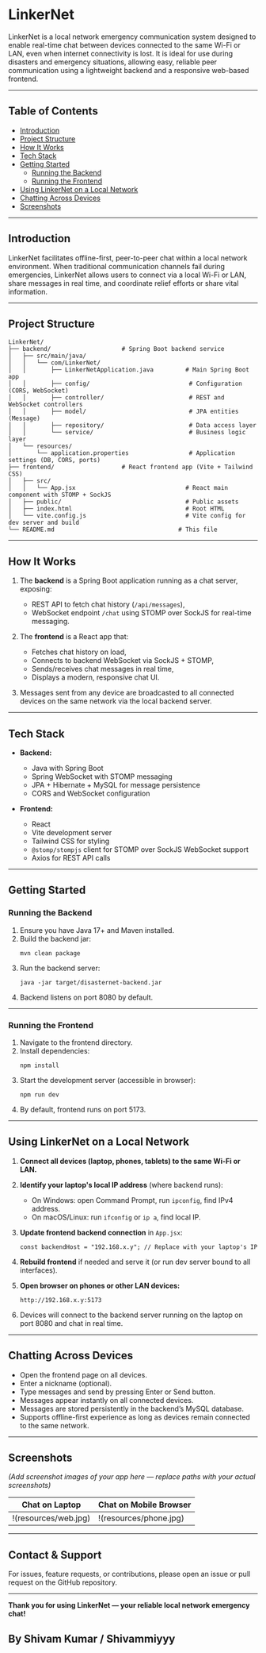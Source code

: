 
# LinkerNet

LinkerNet is a local network emergency communication system designed to enable real-time chat between devices connected to the same Wi-Fi or LAN, even when internet connectivity is lost. It is ideal for use during disasters and emergency situations, allowing easy, reliable peer communication using a lightweight backend and a responsive web-based frontend.

---

## Table of Contents

- [Introduction](#introduction)  
- [Project Structure](#project-structure)  
- [How It Works](#how-it-works)  
- [Tech Stack](#tech-stack)  
- [Getting Started](#getting-started)  
  - [Running the Backend](#running-the-backend)  
  - [Running the Frontend](#running-the-frontend)  
- [Using LinkerNet on a Local Network](#using-linkernet-on-a-local-network)  
- [Chatting Across Devices](#chatting-across-devices)  
- [Screenshots](#screenshots)  

---

## Introduction

LinkerNet facilitates offline-first, peer-to-peer chat within a local network environment. When traditional communication channels fail during emergencies, LinkerNet allows users to connect via a local Wi-Fi or LAN, share messages in real time, and coordinate relief efforts or share vital information.

---

## Project Structure

```
LinkerNet/
├── backend/                    # Spring Boot backend service
│   ├── src/main/java/
│   │   └── com/LinkerNet/
│   │       ├── LinkerNetApplication.java         # Main Spring Boot app
│   │       ├── config/                            # Configuration (CORS, WebSocket)
│   │       ├── controller/                        # REST and WebSocket controllers
│   │       ├── model/                             # JPA entities (Message)
│   │       ├── repository/                        # Data access layer
│   │       └── service/                           # Business logic layer
│   └── resources/
│       └── application.properties                 # Application settings (DB, CORS, ports)
├── frontend/                   # React frontend app (Vite + Tailwind CSS)
│   ├── src/
│   │   └── App.jsx                               # React main component with STOMP + SockJS
│   ├── public/                                   # Public assets
│   ├── index.html                                # Root HTML
│   └── vite.config.js                            # Vite config for dev server and build
└── README.md                                   # This file
```

---

## How It Works

1. The **backend** is a Spring Boot application running as a chat server, exposing:
   - REST API to fetch chat history (`/api/messages`),
   - WebSocket endpoint `/chat` using STOMP over SockJS for real-time messaging.

2. The **frontend** is a React app that:
   - Fetches chat history on load,
   - Connects to backend WebSocket via SockJS + STOMP,
   - Sends/receives chat messages in real time,
   - Displays a modern, responsive chat UI.

3. Messages sent from any device are broadcasted to all connected devices on the same network via the local backend server.

---

## Tech Stack

- **Backend:**
  - Java with Spring Boot  
  - Spring WebSocket with STOMP messaging  
  - JPA + Hibernate + MySQL for message persistence  
  - CORS and WebSocket configuration
  
- **Frontend:**
  - React  
  - Vite development server  
  - Tailwind CSS for styling  
  - `@stomp/stompjs` client for STOMP over SockJS WebSocket support  
  - Axios for REST API calls
  
---

## Getting Started

### Running the Backend

1. Ensure you have Java 17+ and Maven installed.
2. Build the backend jar:
   ```
   mvn clean package
   ```
3. Run the backend server:
   ```
   java -jar target/disasternet-backend.jar
   ```
4. Backend listens on port 8080 by default.

---

### Running the Frontend

1. Navigate to the frontend directory.
2. Install dependencies:
   ```
   npm install
   ```
3. Start the development server (accessible in browser):
   ```
   npm run dev
   ```
4. By default, frontend runs on port 5173.

---

## Using LinkerNet on a Local Network

1. **Connect all devices (laptop, phones, tablets) to the same Wi-Fi or LAN.**

2. **Identify your laptop's local IP address** (where backend runs):

   - On Windows: open Command Prompt, run `ipconfig`, find IPv4 address.
   - On macOS/Linux: run `ifconfig` or `ip a`, find local IP.

3. **Update frontend backend connection** in `App.jsx`:

   ```
   const backendHost = "192.168.x.y"; // Replace with your laptop's IP
   ```
   
4. **Rebuild frontend** if needed and serve it (or run dev server bound to all interfaces).

5. **Open browser on phones or other LAN devices:**

   ```
   http://192.168.x.y:5173
   ```

6. Devices will connect to the backend server running on the laptop on port 8080 and chat in real time.

---

## Chatting Across Devices

- Open the frontend page on all devices.
- Enter a nickname (optional).
- Type messages and send by pressing Enter or Send button.
- Messages appear instantly on all connected devices.
- Messages are stored persistently in the backend’s MySQL database.
- Supports offline-first experience as long as devices remain connected to the same network.

---

## Screenshots

*(Add screenshot images of your app here — replace paths with your actual screenshots)*

| Chat on Laptop                   | Chat on Mobile Browser               |
|---------------------------------|------------------------------------|
| !(resources/web.jpg) | !(resources/phone.jpg) |

---

## Contact & Support

For issues, feature requests, or contributions, please open an issue or pull request on the GitHub repository.

---

**Thank you for using LinkerNet — your reliable local network emergency chat!**

## By Shivam Kumar / Shivammiyyy
